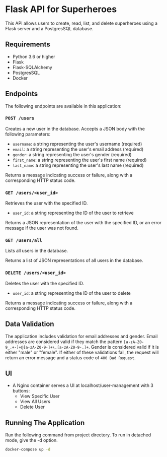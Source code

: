 # Flask API for Superheroes

This API allows users to create, read, list, and delete  superheroes using a Flask server and a PostgresSQL database.

## Requirements

* Python 3.6 or higher
* Flask
* Flask-SQLAlchemy
* PostgresSQL
* Docker

## Endpoints

The following endpoints are available in this application:

### `POST /users`

Creates a new user in the database. Accepts a JSON body with the following parameters:

- `username`: a string representing the user's username (required)
- `email`: a string representing the user's email address (required)
- `gender`: a string representing the user's gender (required)
- `first_name`: a string representing the user's first name (required)
- `last_name`: a string representing the user's last name (required)

Returns a message indicating success or failure, along with a corresponding HTTP status code.

### `GET /users/<user_id>`

Retrieves the user with the specified ID.

- `user_id`: a string representing the ID of the user to retrieve

Returns a JSON representation of the user with the specified ID, or an error message if the user was not found.

### `GET /users/all`

Lists all users in the database.

Returns a list of JSON representations of all users in the database.

### `DELETE /users/<user_id>`

Deletes the user with the specified ID.

- `user_id`: a string representing the ID of the user to delete

Returns a message indicating success or failure, along with a corresponding HTTP status code.

## Data Validation

The application includes validation for email addresses and gender. Email addresses are considered valid if they match the pattern `[a-zA-Z0-9_.+-]+@[a-zA-Z0-9-]+\.[a-zA-Z0-9-.]+`. Gender is considered valid if it is either "male" or "female". If either of these validations fail, the request will return an error message and a status code of `400 Bad Request`.

## UI
- A Nginx container serves a UI at localhost/user-management with 3 buttons:
    - View Specific User 
    - View All Users
    - Delete User


## Running The Application

Run the following command from project directory.
To run in detached mode, give the -d option.
```bash
docker-compose up -d
```

